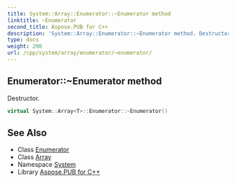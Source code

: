 ```yaml
---
title: System::Array::Enumerator::~Enumerator method
linktitle: ~Enumerator
second_title: Aspose.PUB for C++
description: 'System::Array::Enumerator::~Enumerator method. Destructor in C++.'
type: docs
weight: 200
url: /cpp/system/array/enumerator/~enumerator/
---
```

## Enumerator::~Enumerator method


Destructor.

```cpp
virtual System::Array<T>::Enumerator::~Enumerator()
```

## See Also

* Class [Enumerator](../)
* Class [Array](../../)
* Namespace [System](../../../)
* Library [Aspose.PUB for C++](../../../../)

